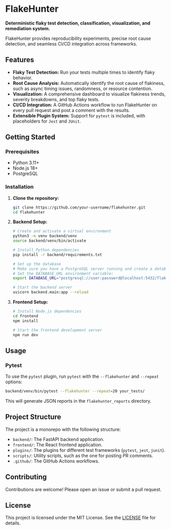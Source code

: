 # FlakeHunter

**Deterministic flaky test detection, classification, visualization, and remediation system.**

FlakeHunter provides reproducibility experiments, precise root cause detection, and seamless CI/CD integration across frameworks.

## Features

- **Flaky Test Detection:** Run your tests multiple times to identify flaky behavior.
- **Root Cause Analysis:** Automatically identify the root cause of flakiness, such as async timing issues, randomness, or resource contention.
- **Visualization:** A comprehensive dashboard to visualize flakiness trends, severity breakdowns, and top flaky tests.
- **CI/CD Integration:** A GitHub Actions workflow to run FlakeHunter on every pull request and post a comment with the results.
- **Extensible Plugin System:** Support for `pytest` is included, with placeholders for `Jest` and `JUnit`.

## Getting Started

### Prerequisites

- Python 3.11+
- Node.js 18+
- PostgreSQL

### Installation

1.  **Clone the repository:**
    ```bash
    git clone https://github.com/your-username/flakehunter.git
    cd flakehunter
    ```

2.  **Backend Setup:**
    ```bash
    # Create and activate a virtual environment
    python3 -m venv backend/venv
    source backend/venv/bin/activate

    # Install Python dependencies
    pip install -r backend/requirements.txt

    # Set up the database
    # Make sure you have a PostgreSQL server running and create a database.
    # Set the DATABASE_URL environment variable:
    export DATABASE_URL="postgresql://user:password@localhost:5432/flakehunterdb"

    # Start the backend server
    uvicorn backend.main:app --reload
    ```

3.  **Frontend Setup:**
    ```bash
    # Install Node.js dependencies
    cd frontend
    npm install

    # Start the frontend development server
    npm run dev
    ```

## Usage

### Pytest

To use the `pytest` plugin, run `pytest` with the `--flakehunter` and `--repeat` options:

```bash
backend/venv/bin/pytest --flakehunter --repeat=20 your_tests/
```

This will generate JSON reports in the `flakehunter_reports` directory.

## Project Structure

The project is a monorepo with the following structure:

-   `backend/`: The FastAPI backend application.
-   `frontend/`: The React frontend application.
-   `plugins/`: The plugins for different test frameworks (`pytest`, `jest`, `junit`).
-   `scripts/`: Utility scripts, such as the one for posting PR comments.
-   `.github/`: The GitHub Actions workflows.

## Contributing

Contributions are welcome! Please open an issue or submit a pull request.

## License

This project is licensed under the MIT License. See the [LICENSE](LICENSE) file for details.

